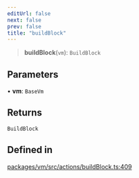 ```yaml
---
editUrl: false
next: false
prev: false
title: "buildBlock"
---
```


> **buildBlock**(`vm`): `BuildBlock`

## Parameters

• **vm**: `BaseVm`

## Returns

`BuildBlock`

## Defined in

[packages/vm/src/actions/buildBlock.ts:409](https://github.com/evmts/tevm-monorepo/blob/main/packages/vm/src/actions/buildBlock.ts#L409)
